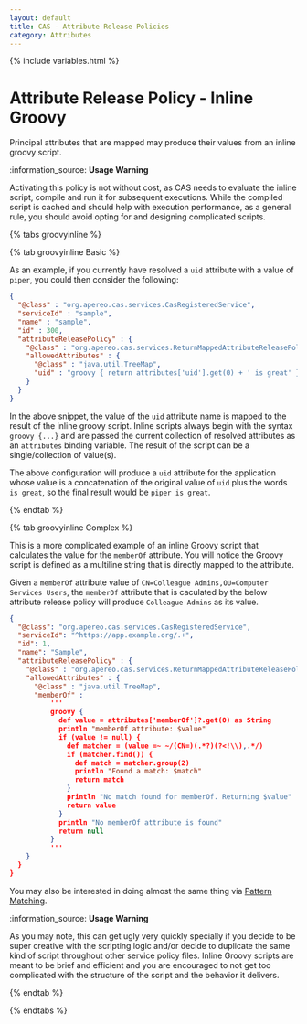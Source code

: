 ```yaml
---
layout: default
title: CAS - Attribute Release Policies
category: Attributes
---
```


{% include variables.html %}

# Attribute Release Policy - Inline Groovy

Principal attributes that are mapped may produce their values from an inline groovy script. 

<div class="alert alert-info">:information_source: <strong>Usage Warning</strong><p>Activating this policy is not without cost,
as CAS needs to evaluate the inline script, compile and run it for subsequent executions. While the compiled
script is cached and should help with execution performance, as a general rule, you should avoid opting
for and designing complicated scripts.</p></div>

{% tabs groovyinline %}

{% tab groovyinline Basic %}

As an example, if you currently have resolved a `uid` attribute with a value of `piper`, you could then consider the following:

```json
{
  "@class" : "org.apereo.cas.services.CasRegisteredService",
  "serviceId" : "sample",
  "name" : "sample",
  "id" : 300,
  "attributeReleasePolicy" : {
    "@class" : "org.apereo.cas.services.ReturnMappedAttributeReleasePolicy",
    "allowedAttributes" : {
      "@class" : "java.util.TreeMap",
      "uid" : "groovy { return attributes['uid'].get(0) + ' is great' }"
    }
  }
}
```

In the above snippet, the value of the `uid` attribute name is mapped to the result of the inline groovy script.
Inline scripts always begin with the syntax `groovy {...}` and are passed the current collection of resolved
attributes as an `attributes` binding variable. The result of the script can be a single/collection of value(s).

The above configuration will produce a `uid` attribute for the application whose value is a concatenation of
the original value of `uid` plus the words ` is great`, so the final result would be `piper is great`.

{% endtab %}

{% tab groovyinline Complex %}
              
This is a more complicated example of an inline Groovy script that calculates the value for the `memberOf` attribute. 
You will notice the Groovy script is defined as a multiline string that is directly mapped to the attribute.
     
Given a `memberOf` attribute value of `CN=Colleague Admins,OU=Computer Services Users`, the `memberOf` attribute
that is caculated by the below attribute release policy will produce `Colleague Admins` as its value.

```json
{
  "@class": "org.apereo.cas.services.CasRegisteredService",
  "serviceId": "^https://app.example.org/.+",
  "id": 1,
  "name": "Sample",
  "attributeReleasePolicy" : {
    "@class" : "org.apereo.cas.services.ReturnMappedAttributeReleasePolicy",
    "allowedAttributes" : {
      "@class" : "java.util.TreeMap",
      "memberOf" :
          '''
          groovy {
            def value = attributes['memberOf']?.get(0) as String
            println "memberOf attribute: $value"
            if (value != null) {
              def matcher = (value =~ ~/(CN=)(.*?)(?<!\\),.*/)
              if (matcher.find()) {
                def match = matcher.group(2)
                println "Found a match: $match"
                return match
              }
              println "No match found for memberOf. Returning $value"
              return value
            }
            println "No memberOf attribute is found"
            return null
          }
          '''
    }
  }
}
```
 
You may also be interested in doing almost the same thing via [Pattern Matching](Attribute-Release-Policy-PatternMatching.html).

<div class="alert alert-info">:information_source: <strong>Usage Warning</strong><p>As you may note, this can get ugly very quickly
specially if you decide to be super creative with the scripting logic and/or decide to duplicate the same kind of script
throughout other service policy files. Inline Groovy scripts are meant to be brief and efficient and you are encouraged
to not get too complicated with the structure of the script and the behavior it delivers.</p></div>

{% endtab %}

{% endtabs %}
